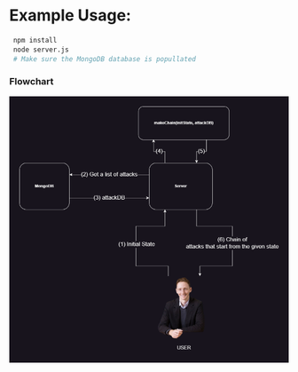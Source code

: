 # Example Usage:

```bash
 npm install
 node server.js
 # Make sure the MongoDB database is popullated 
```

### Flowchart
![image](./Flowchart.png)